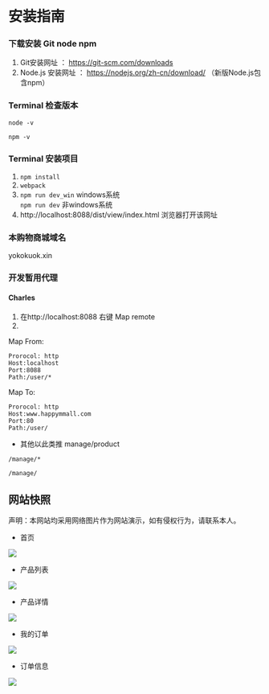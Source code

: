 # 安装指南

### 下载安装 Git node npm

1. Git安装网址      ：  https://git-scm.com/downloads
2. Node.js 安装网址 ：  https://nodejs.org/zh-cn/download/ （新版Node.js包含npm）

### Terminal 检查版本
```
node -v  
```
```
npm -v
```

### Terminal 安装项目

1. ```npm install```
2. ```webpack ```
3. ```npm run dev_win```  windows系统   
   ```npm run dev```    非windows系统
4. http://localhost:8088/dist/view/index.html  浏览器打开该网址

### 本购物商城域名

yokokuok.xin

### 开发暂用代理

#### Charles

1. 在http://localhost:8088 右键 Map remote 
2.  

Map From:
```
Prorocol: http
Host:localhost 
Port:8088
Path:/user/*
```

Map To:

```
Prorocol: http
Host:www.happymmall.com
Port:80
Path:/user/
```

- 其他以此类推 manage/product
```
/manage/*
```

```
/manage/
```


## 网站快照

声明：本网站均采用网络图片作为网站演示，如有侵权行为，请联系本人。

- 首页

<img src="./others/1.png">

- 产品列表

<img src="./others/2.png">

- 产品详情

<img src="./others/3.jpg">

- 我的订单

<img src="./others/4.png">

- 订单信息

<img src="./others/5.png">